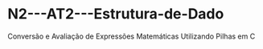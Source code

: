 # N2---AT2---Estrutura-de-Dado
Conversão e Avaliação de Expressões Matemáticas Utilizando Pilhas em C

